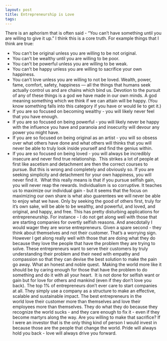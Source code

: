 ```yaml
---
layout: post
title: Entrepreneurship is Love
tags: 
---
```

There is an aphorism that is often said - “You can’t have something until you are willing to give it up.” I think this is a core truth. For example things that I think are true:
- You can’t be original unless you are willing to be not original.
- You can’t be wealthy until you are willing to be poor.
- You can’t be powerful unless you are willing to be weak.
- You can’t be happy unless you are willing to sacrifice your own happiness. 
- You can’t love unless you are willing to not be loved.
Wealth, power, fame, comfort, safety, happiness — all the things that humans seek actually control us and are chains which bind us. Devotion to the pursuit of any of these things is a god we have made in our own minds. A god meaning something which we think if we can attain will be happy. (You know something falls into this category if you have or would lie to get it.)
- If you are so focused on becoming wealthy - you will likely never feel that you have enough.
- If you are so focused on being powerful - you will likely never be happy with the influence you have and paranoia and insecurity will devour any power you might have. 
- If you are so focused on being original as an artist - you will so obsess over what others have done and what others will thinks that you will never be able to truly look inside yourself and find the genius within. 
- If you are so focused on being loved - you will always be incredibly insecure and never find true relationship. 
This strikes a lot of people at first like ascetism and detachment are then the correct courses to pursue. But this is wrong and completely and obviously so. If you are seeking simplicity and detachment for your own happiness, you will never find it. 
What this really means is that if you pursue selfish gain, you will never reap the rewards. Individualism is so corruptive. It teaches us to maximize our individual gain - but it seems that the focus on maximizing our own share is what also guarentees we will never be able to enjoy what we have. Only by seeking the good of others first, truly for it’s own sake, will be able to be wealthy, and powerful, and loved, and original, and happy, and free.
This has pretty disturbing applications for entrepreneurship. For instance - I do not get along well with those that are starting companies for overtly selfish reasons. And anecdotally I would wager they are worse entrepreneurs. Given a spare second - they think about themselves and not their customer. That’s a worrying sign.
However I get along really well with those that are doing what they do because they love the people that have the problem they are trying to solve. These entrepreneurs want to serve their customers by truly understanding their problem and their need with empathy and compassion so that they can devise the best solution to make the pain go away. What an honest and noble quest. 
Making the world more like it should be by caring enough for those that have the problem to do something and do it with all your heart. 
It is not done for selfish want or gain but for love for others and mankind (even if they don’t love you back). The top 1% of entrepreneurs don’t ever care to start companies at all. They simply use a company as a structure to make an effective, scalable and sustainable impact. The best entrepreneurs in the world love their customer more than themselves and love their employees more than themselves. They do what they do because they recognize the world sucks - and they care enough to fix it - even if they become martyrs along the way. Are you willing to make that sacrifice? If I were an investor that is the only thing kind of person I would invest in because those are the people that change the world.
Pride will always hold you back - love will always drive you forward.
